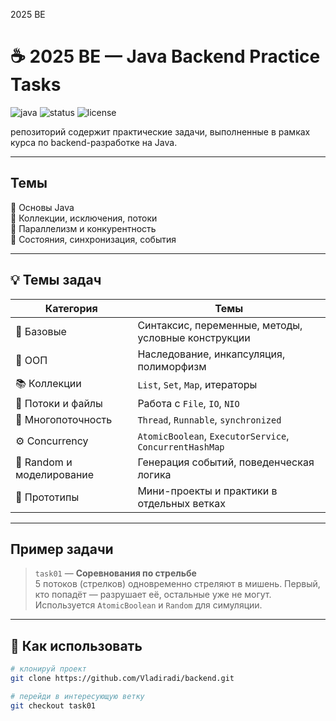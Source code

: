 2025 BE
# ☕ 2025 BE — Java Backend Practice Tasks

![java](https://img.shields.io/badge/Java-17-blue?logo=java&logoColor=white)
![status](https://img.shields.io/badge/status-active-brightgreen)
![license](https://img.shields.io/badge/license-MIT-blue)

репозиторий содержит практические задачи, выполненные в рамках курса по backend-разработке на Java.

---

##  Темы

📌 Основы Java  
📌 Коллекции, исключения, потоки  
📌 Параллелизм и конкурентность  
📌 Состояния, синхронизация, события

---

## 💡 Темы задач

| Категория                 | Темы                                                          |
|---------------------------|---------------------------------------------------------------|
| 🧱 Базовые                | Синтаксис, переменные, методы, условные конструкции           |
| 🧩 ООП                    | Наследование, инкапсуляция, полиморфизм                       |
| 📚 Коллекции              | `List`, `Set`, `Map`, итераторы                              |
| 🔁 Потоки и файлы         | Работа с `File`, `IO`, `NIO`                                 |
| 🔀 Многопоточность        | `Thread`, `Runnable`, `synchronized`                         |
| ⚙️ Concurrency            | `AtomicBoolean`, `ExecutorService`, `ConcurrentHashMap`      |
| 🎯 Random и моделирование | Генерация событий, поведенческая логика                      |
| 🧪 Прототипы              | Мини-проекты и практики в отдельных ветках                    |

---

##  Пример задачи

> `task01` — **Соревнования по стрельбе**  
> 5 потоков (стрелков) одновременно стреляют в мишень. Первый, кто попадёт — разрушает её, остальные уже не могут. Используется `AtomicBoolean` и `Random` для симуляции.

---

## 🧭 Как использовать

```bash
# клонируй проект
git clone https://github.com/Vladiradi/backend.git

# перейди в интересующую ветку
git checkout task01
